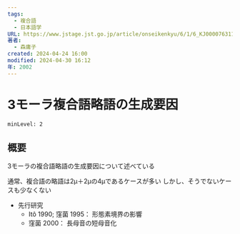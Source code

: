 ```yaml
---
tags:
  - 複合語
  - 日本語学
URL: https://www.jstage.jst.go.jp/article/onseikenkyu/6/1/6_KJ00007631162/_pdf/-char/ja
著者:
  - 森庸子
created: 2024-04-24 16:00
modified: 2024-04-30 16:12
年: 2002
---
```


# 3モーラ複合語略語の生成要因

```table-of-contents
minLevel: 2
```

## 概要
3モーラの複合語略語の生成要因について述べている

通常、複合語の略語は2μ＋2μの4μであるケースが多い
しかし、そうでないケースも少なくない

- 先行研究
    - Itô 1990; 窪菌 1995： 形態素境界の影響
    - 窪菌 2000： 長母音の短母音化

